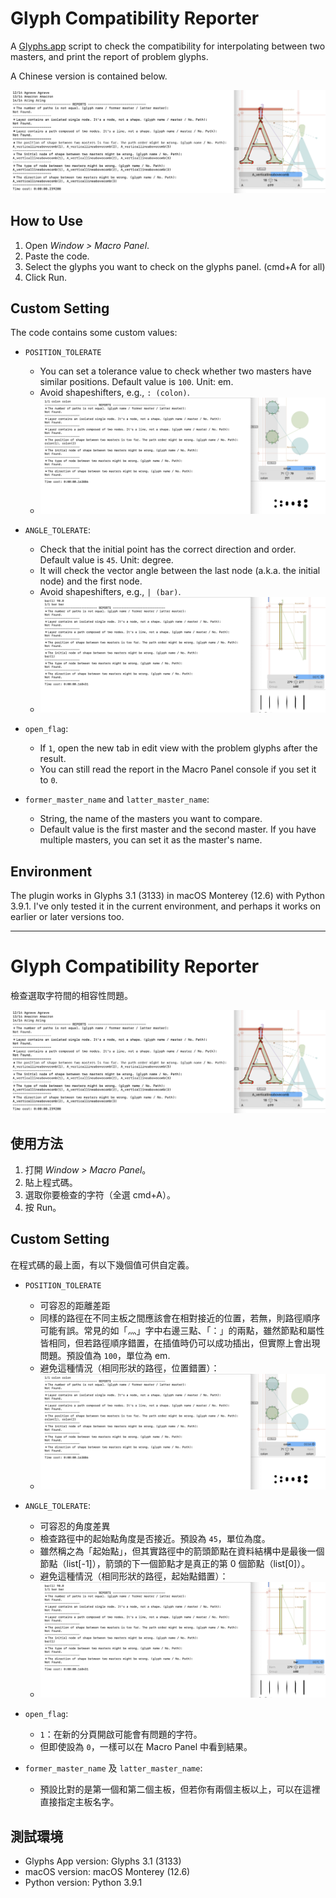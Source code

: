 # Glyph Compatibility Reporter

A [Glyphs.app](https://glyphsapp.com/) script to check the compatibility for interpolating between two masters, and print the report of problem glyphs.

A Chinese version is contained below.

![](demo.png)

## How to Use

1. Open *Window > Macro Panel*.
2. Paste the code.
3. Select the glyphs you want to check on the glyphs panel. (cmd+A for all)
4. Click Run.

## Custom Setting

The code contains some custom values:

- `POSITION_TOLERATE`
  - You can set a tolerance value to check whether two masters have similar positions. Default value is `100`. Unit: em.
  - Avoid shapeshifters, e.g., `: (colon)`.
  - ![](colon.png)

- `ANGLE_TOLERATE`: 
  - Check that the initial point has the correct direction and order. Default value is `45`. Unit: degree.
  - It will check the vector angle between the last node (a.k.a. the initial node) and the first node.
  - Avoid shapeshifters, e.g., `| (bar)`.
  - ![](bar.png)

- `open_flag`: 
  - If `1`, open the new tab in edit view with the problem glyphs after the result.
  - You can still read the report in the Macro Panel console if you set it to `0`.

- `former_master_name` and `latter_master_name`:
  - String, the name of the masters you want to compare.
  - Default value is the first master and the second master. If you have multiple masters, you can set it as the master's name.
  
## Environment

The plugin works in Glyphs 3.1 (3133) in macOS Monterey (12.6) with Python 3.9.1. I've only tested it in the current environment, and perhaps it works on earlier or later versions too.

*** 


# Glyph Compatibility Reporter

檢查選取字符間的相容性問題。

![](demo.png)

## 使用方法

1. 打開 *Window > Macro Panel*。
2. 貼上程式碼。
3. 選取你要檢查的字符（全選 cmd+A）。
4. 按 Run。

## Custom Setting

在程式碼的最上面，有以下幾個值可供自定義。

- `POSITION_TOLERATE`
  - 可容忍的距離差距
  - 同樣的路徑在不同主板之間應該會在相對接近的位置，若無，則路徑順序可能有誤。常見的如「灬」字中右邊三點、「：」的兩點，雖然節點和屬性皆相同，但若路徑順序錯置，在插值時仍可以成功插出，但實際上會出現問題。預設值為 `100`，單位為 em.
  - 避免這種情況（相同形狀的路徑，位置錯置）：
  - ![](colon.png)

- `ANGLE_TOLERATE`: 
  - 可容忍的角度差異
  - 檢查路徑中的起始點角度是否接近。預設為 `45`，單位為度。
  - 雖然稱之為「起始點」，但其實路徑中的箭頭節點在資料結構中是最後一個節點（list[-1]），箭頭的下一個節點才是真正的第 0 個節點（list[0]）。
  - 避免這種情況（相同形狀的路徑，起始點錯置）：
  - ![](bar.png)

- `open_flag`: 
  - `1`：在新的分頁開啟可能會有問題的字符。
  - 但即使設為 `0`，一樣可以在 Macro Panel 中看到結果。

- `former_master_name` 及 `latter_master_name`:
  - 預設比對的是第一個和第二個主板，但若你有兩個主板以上，可以在這裡直接指定主板名字。
  

## 測試環境

- Glyphs App version: Glyphs 3.1 (3133)
- macOS version: macOS Monterey (12.6)
- Python version: Python 3.9.1